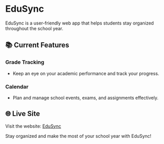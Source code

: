 # EduSync

EduSync is a user-friendly web app that helps students stay organized throughout the school year.

## 📚 Current Features

### Grade Tracking
- Keep an eye on your academic performance and track your progress.

### Calendar
- Plan and manage school events, exams, and assignments effectively.

## 🌐 Live Site
Visit the website: [EduSync](#)

Stay organized and make the most of your school year with EduSync!
